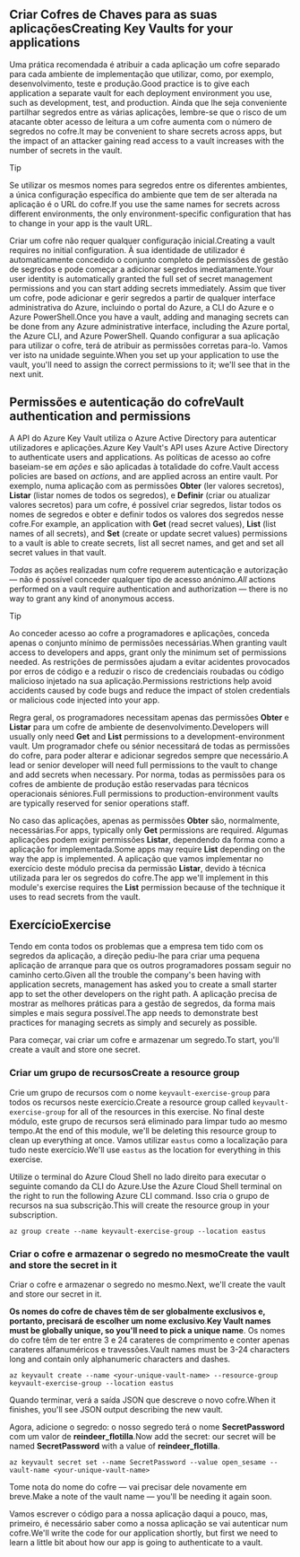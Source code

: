 ## <a name="creating-key-vaults-for-your-applications"></a><span data-ttu-id="28fa9-101">Criar Cofres de Chaves para as suas aplicações</span><span class="sxs-lookup"><span data-stu-id="28fa9-101">Creating Key Vaults for your applications</span></span>

<span data-ttu-id="28fa9-102">Uma prática recomendada é atribuir a cada aplicação um cofre separado para cada ambiente de implementação que utilizar, como, por exemplo, desenvolvimento, teste e produção.</span><span class="sxs-lookup"><span data-stu-id="28fa9-102">Good practice is to give each application a separate vault for each deployment environment you use, such as development, test, and production.</span></span> <span data-ttu-id="28fa9-103">Ainda que lhe seja conveniente partilhar segredos entre as várias aplicações, lembre-se que o risco de um atacante obter acesso de leitura a um cofre aumenta com o número de segredos no cofre.</span><span class="sxs-lookup"><span data-stu-id="28fa9-103">It may be convenient to share secrets across apps, but the impact of an attacker gaining read access to a vault increases with the number of secrets in the vault.</span></span>

> [!TIP]
> <span data-ttu-id="28fa9-104">Se utilizar os mesmos nomes para segredos entre os diferentes ambientes, a única configuração específica do ambiente que tem de ser alterada na aplicação é o URL do cofre.</span><span class="sxs-lookup"><span data-stu-id="28fa9-104">If you use the same names for secrets across different environments, the only environment-specific configuration that has to change in your app is the vault URL.</span></span>

<span data-ttu-id="28fa9-105">Criar um cofre não requer qualquer configuração inicial.</span><span class="sxs-lookup"><span data-stu-id="28fa9-105">Creating a vault requires no initial configuration.</span></span> <span data-ttu-id="28fa9-106">À sua identidade de utilizador é automaticamente concedido o conjunto completo de permissões de gestão de segredos e pode começar a adicionar segredos imediatamente.</span><span class="sxs-lookup"><span data-stu-id="28fa9-106">Your user identity is automatically granted the full set of secret management permissions and you can start adding secrets immediately.</span></span> <span data-ttu-id="28fa9-107">Assim que tiver um cofre, pode adicionar e gerir segredos a partir de qualquer interface administrativa do Azure, incluindo o portal do Azure, a CLI do Azure e o Azure PowerShell.</span><span class="sxs-lookup"><span data-stu-id="28fa9-107">Once you have a vault, adding and managing secrets can be done from any Azure administrative interface, including the Azure portal, the Azure CLI, and Azure PowerShell.</span></span> <span data-ttu-id="28fa9-108">Quando configurar a sua aplicação para utilizar o cofre, terá de atribuir as permissões corretas para-lo. Vamos ver isto na unidade seguinte.</span><span class="sxs-lookup"><span data-stu-id="28fa9-108">When you set up your application to use the vault, you'll need to assign the correct permissions to it; we'll see that in the next unit.</span></span>

## <a name="vault-authentication-and-permissions"></a><span data-ttu-id="28fa9-109">Permissões e autenticação do cofre</span><span class="sxs-lookup"><span data-stu-id="28fa9-109">Vault authentication and permissions</span></span>

<span data-ttu-id="28fa9-110">A API do Azure Key Vault utiliza o Azure Active Directory para autenticar utilizadores e aplicações.</span><span class="sxs-lookup"><span data-stu-id="28fa9-110">Azure Key Vault's API uses Azure Active Directory to authenticate users and applications.</span></span> <span data-ttu-id="28fa9-111">As políticas de acesso ao cofre baseiam-se em *ações* e são aplicadas à totalidade do cofre.</span><span class="sxs-lookup"><span data-stu-id="28fa9-111">Vault access policies are based on *actions*, and are applied across an entire vault.</span></span> <span data-ttu-id="28fa9-112">Por exemplo, numa aplicação com as permissões **Obter** (ler valores secretos), **Listar** (listar nomes de todos os segredos), e **Definir** (criar ou atualizar valores secretos) para um cofre, é possível criar segredos, listar todos os nomes de segredos e obter e definir todos os valores dos segredos nesse cofre.</span><span class="sxs-lookup"><span data-stu-id="28fa9-112">For example, an application with **Get** (read secret values), **List** (list names of all secrets), and **Set** (create or update secret values) permissions to a vault is able to create secrets, list all secret names, and get and set all secret values in that vault.</span></span>

<span data-ttu-id="28fa9-113">*Todas* as ações realizadas num cofre requerem autenticação e autorização &mdash; não é possível conceder qualquer tipo de acesso anónimo.</span><span class="sxs-lookup"><span data-stu-id="28fa9-113">*All* actions performed on a vault require authentication and authorization &mdash; there is no way to grant any kind of anonymous access.</span></span>

> [!TIP]
> <span data-ttu-id="28fa9-114">Ao conceder acesso ao cofre a programadores e aplicações, conceda apenas o conjunto mínimo de permissões necessárias.</span><span class="sxs-lookup"><span data-stu-id="28fa9-114">When granting vault access to developers and apps, grant only the minimum set of permissions needed.</span></span> <span data-ttu-id="28fa9-115">As restrições de permissões ajudam a evitar acidentes provocados por erros de código e a reduzir o risco de credenciais roubadas ou código malicioso injetado na sua aplicação.</span><span class="sxs-lookup"><span data-stu-id="28fa9-115">Permissions restrictions help avoid accidents caused by code bugs and reduce the impact of stolen credentials or malicious code injected into your app.</span></span>

<span data-ttu-id="28fa9-116">Regra geral, os programadores necessitam apenas das permissões **Obter** e **Listar** para um cofre de ambiente de desenvolvimento.</span><span class="sxs-lookup"><span data-stu-id="28fa9-116">Developers will usually only need **Get** and **List** permissions to a development-environment vault.</span></span> <span data-ttu-id="28fa9-117">Um programador chefe ou sénior necessitará de todas as permissões do cofre, para poder alterar e adicionar segredos sempre que necessário.</span><span class="sxs-lookup"><span data-stu-id="28fa9-117">A lead or senior developer will need full permissions to the vault to change and add secrets when necessary.</span></span> <span data-ttu-id="28fa9-118">Por norma, todas as permissões para os cofres de ambiente de produção estão reservadas para técnicos operacionais séniores.</span><span class="sxs-lookup"><span data-stu-id="28fa9-118">Full permissions to production-environment vaults are typically reserved for senior operations staff.</span></span>

<span data-ttu-id="28fa9-119">No caso das aplicações, apenas as permissões **Obter** são, normalmente, necessárias.</span><span class="sxs-lookup"><span data-stu-id="28fa9-119">For apps, typically only **Get** permissions are required.</span></span> <span data-ttu-id="28fa9-120">Algumas aplicações podem exigir permissões **Listar**, dependendo da forma como a aplicação for implementada.</span><span class="sxs-lookup"><span data-stu-id="28fa9-120">Some apps may require **List** depending on the way the app is implemented.</span></span> <span data-ttu-id="28fa9-121">A aplicação que vamos implementar no exercício deste módulo precisa da permissão **Listar**, devido à técnica utilizada para ler os segredos do cofre.</span><span class="sxs-lookup"><span data-stu-id="28fa9-121">The app we'll implement in this module's exercise requires the **List** permission because of the technique it uses to read secrets from the vault.</span></span>

## <a name="exercise"></a><span data-ttu-id="28fa9-122">Exercício</span><span class="sxs-lookup"><span data-stu-id="28fa9-122">Exercise</span></span>

<span data-ttu-id="28fa9-123">Tendo em conta todos os problemas que a empresa tem tido com os segredos da aplicação, a direção pediu-lhe para criar uma pequena aplicação de arranque para que os outros programadores possam seguir no caminho certo.</span><span class="sxs-lookup"><span data-stu-id="28fa9-123">Given all the trouble the company's been having with application secrets, management has asked you to create a small starter app to set the other developers on the right path.</span></span> <span data-ttu-id="28fa9-124">A aplicação precisa de mostrar as melhores práticas para a gestão de segredos, da forma mais simples e mais segura possível.</span><span class="sxs-lookup"><span data-stu-id="28fa9-124">The app needs to demonstrate best practices for managing secrets as simply and securely as possible.</span></span>

<span data-ttu-id="28fa9-125">Para começar, vai criar um cofre e armazenar um segredo.</span><span class="sxs-lookup"><span data-stu-id="28fa9-125">To start, you'll create a vault and store one secret.</span></span>

### <a name="create-a-resource-group"></a><span data-ttu-id="28fa9-126">Criar um grupo de recursos</span><span class="sxs-lookup"><span data-stu-id="28fa9-126">Create a resource group</span></span>

<span data-ttu-id="28fa9-127">Crie um grupo de recursos com o nome `keyvault-exercise-group` para todos os recursos neste exercício.</span><span class="sxs-lookup"><span data-stu-id="28fa9-127">Create a resource group called `keyvault-exercise-group` for all of the resources in this exercise.</span></span> <span data-ttu-id="28fa9-128">No final deste módulo, este grupo de recursos será eliminado para limpar tudo ao mesmo tempo.</span><span class="sxs-lookup"><span data-stu-id="28fa9-128">At the end of this module, we'll be deleting this resource group to clean up everything at once.</span></span> <span data-ttu-id="28fa9-129">Vamos utilizar `eastus` como a localização para tudo neste exercício.</span><span class="sxs-lookup"><span data-stu-id="28fa9-129">We'll use `eastus` as the location for everything in this exercise.</span></span>

<span data-ttu-id="28fa9-130">Utilize o terminal do Azure Cloud Shell no lado direito para executar o seguinte comando da CLI do Azure.</span><span class="sxs-lookup"><span data-stu-id="28fa9-130">Use the Azure Cloud Shell terminal on the right to run the following Azure CLI command.</span></span> <span data-ttu-id="28fa9-131">Isso cria o grupo de recursos na sua subscrição.</span><span class="sxs-lookup"><span data-stu-id="28fa9-131">This will create the resource group in your subscription.</span></span>

```azurecli
az group create --name keyvault-exercise-group --location eastus
```

### <a name="create-the-vault-and-store-the-secret-in-it"></a><span data-ttu-id="28fa9-132">Criar o cofre e armazenar o segredo no mesmo</span><span class="sxs-lookup"><span data-stu-id="28fa9-132">Create the vault and store the secret in it</span></span>

<span data-ttu-id="28fa9-133">Criar o cofre e armazenar o segredo no mesmo.</span><span class="sxs-lookup"><span data-stu-id="28fa9-133">Next, we'll create the vault and store our secret in it.</span></span>

<span data-ttu-id="28fa9-134">**Os nomes do cofre de chaves têm de ser globalmente exclusivos e, portanto, precisará de escolher um nome exclusivo**.</span><span class="sxs-lookup"><span data-stu-id="28fa9-134">**Key Vault names must be globally unique, so you'll need to pick a unique name**.</span></span> <span data-ttu-id="28fa9-135">Os nomes do cofre têm de ter entre 3 e 24 carateres de comprimento e conter apenas carateres alfanuméricos e travessões.</span><span class="sxs-lookup"><span data-stu-id="28fa9-135">Vault names must be 3-24 characters long and contain only alphanumeric characters and dashes.</span></span>

```azurecli
az keyvault create --name <your-unique-vault-name> --resource-group keyvault-exercise-group --location eastus
```

<span data-ttu-id="28fa9-136">Quando terminar, verá a saída JSON que descreve o novo cofre.</span><span class="sxs-lookup"><span data-stu-id="28fa9-136">When it finishes, you'll see JSON output describing the new vault.</span></span>

<span data-ttu-id="28fa9-137">Agora, adicione o segredo: o nosso segredo terá o nome **SecretPassword** com um valor de **reindeer_flotilla**.</span><span class="sxs-lookup"><span data-stu-id="28fa9-137">Now add the secret: our secret will be named **SecretPassword** with a value of **reindeer_flotilla**.</span></span>

```azurecli
az keyvault secret set --name SecretPassword --value open_sesame --vault-name <your-unique-vault-name>
```

<span data-ttu-id="28fa9-138">Tome nota do nome do cofre &mdash; vai precisar dele novamente em breve.</span><span class="sxs-lookup"><span data-stu-id="28fa9-138">Make a note of the vault name &mdash; you'll be needing it again soon.</span></span>

<span data-ttu-id="28fa9-139">Vamos escrever o código para a nossa aplicação daqui a pouco, mas, primeiro, é necessário saber como a nossa aplicação se vai autenticar num cofre.</span><span class="sxs-lookup"><span data-stu-id="28fa9-139">We'll write the code for our application shortly, but first we need to learn a little bit about how our app is going to authenticate to a vault.</span></span>